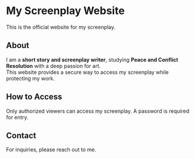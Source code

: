 # My Screenplay Website  
This is the official website for my screenplay.  

## About  
I am a **short story and screenplay writer**, studying **Peace and Conflict Resolution** with a deep passion for art.  
This website provides a secure way to access my screenplay while protecting my work.  

## How to Access  
Only authorized viewers can access my screenplay. A password is required for entry.  

## Contact  
For inquiries, please reach out to me.
